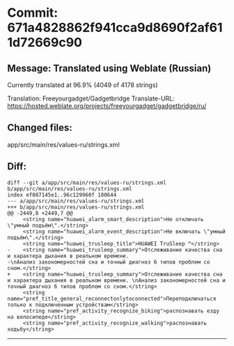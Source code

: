 # Commit: 671a4828862f941cca9d8690f2af611d72669c90
## Message: Translated using Weblate (Russian)

Currently translated at 96.9% (4049 of 4178 strings)

Translation: Freeyourgadget/Gadgetbridge
Translate-URL: https://hosted.weblate.org/projects/freeyourgadget/gadgetbridge/ru/
## Changed files:
app/src/main/res/values-ru/strings.xml

## Diff:
```
diff --git a/app/src/main/res/values-ru/strings.xml b/app/src/main/res/values-ru/strings.xml
index ef087145e1..96c129960f 100644
--- a/app/src/main/res/values-ru/strings.xml
+++ b/app/src/main/res/values-ru/strings.xml
@@ -2449,8 +2449,7 @@
     <string name="huawei_alarm_smart_description">Не отключать \"умный подъём\".</string>
     <string name="huawei_alarm_event_description">Не включать \"умный подъём\".</string>
     <string name="huawei_trusleep_title">HUAWEI TruSleep ™</string>
-    <string name="huawei_trusleep_summary">Отслеживание качества сна и характера дыхания в реальном времени.
-\nАнализ закономерностей сна и точный диагноз 6 типов проблем со сном.</string>
+    <string name="huawei_trusleep_summary">Отслеживание качества сна и характера дыхания в реальном времени. \nАнализ закономерностей сна и точный диагноз 6 типов проблем со сном.</string>
     <string name="pref_title_general_reconnectonlytoconnected">Переподключаться только к подключенным устройствам</string>
     <string name="pref_activity_recognize_biking">распознавать езду на велосипеде</string>
     <string name="pref_activity_recognize_walking">распознавать ходьбу</string>
```
-----------------------------------
